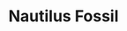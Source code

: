 ---
templateKey: blog-post
featuredpost: false
featuredimage: /assets/Nautilus_Fossil.png
title: Nautilus Fossil
description: Artifacts
testfield: 1172
---